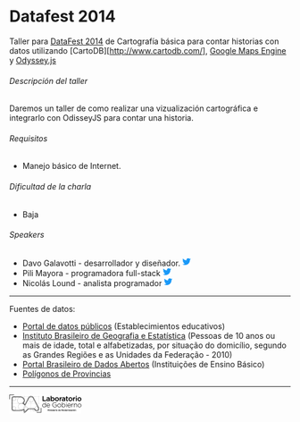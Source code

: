 Datafest 2014
================================

Taller para [DataFest 2014](http://blogs.lanacion.com.ar/datafest/) de Cartografía básica para contar historias con datos utilizando [CartoDB][http://www.cartodb.com/], [Google Maps Engine](https://mapsengine.google.com/) y [Odyssey.js](http://cartodb.github.io/odyssey.js/) 

###### Descripción del taller

Daremos un taller de como realizar una vizualización cartográfica e integrarlo con OdisseyJS para contar una historia.

###### Requisitos

* Manejo básico de Internet.

###### Dificultad de la charla

* Baja

###### Speakers

- Davo Galavotti - desarrollador y diseñador. [![Twitter](https://raw.githubusercontent.com/gcba/datafest2014/master/assets/img/logo-twitter.png)](http://twitter.com/pixelbeat)
- Pili Mayora - programadora full-stack [![Twitter](https://raw.githubusercontent.com/gcba/datafest2014/master/assets/img/logo-twitter.png)](http://twitter.com/pilimayora)
- Nicolás Lound - analista programador [![Twitter](https://raw.githubusercontent.com/gcba/datafest2014/master/assets/img/logo-twitter.png)](http://twitter.com/pinkcoso)

___
 Fuentes de datos:
 - [Portal de datos públicos](http://datospublicos.gov.ar/) (Establecimientos educativos)
 - [Instituto Brasileiro de Geografia e Estatística](http://www.censo2010.ibge.gov.br/sinopse/index.php?dados=P6&uf=00) (Pessoas de 10 anos ou mais de idade, total e alfabetizadas, por situação do domicílio, segundo as Grandes Regiões e as Unidades da Federação - 2010)
 - [Portal Brasileiro de Dados Abertos](http://dados.gov.br/dataset/instituicoes-de-ensino-basico) (Instituições de Ensino Básico) 
 - [Polígonos de Provincias](http://www.ign.gob.ar/archivos/sig250/publicacion-conae-2012/008b-provincias.zip)

___
	
![Laboratorio de Gobierno Abierto](https://raw.githubusercontent.com/gcba/datafest2014/master/assets/img/logo-lab.png "Laboratorio de Gobierno Abierto") 
